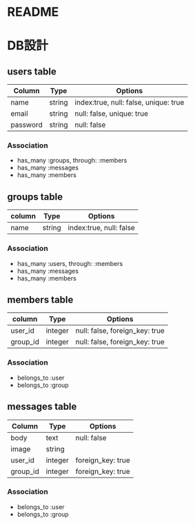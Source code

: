 # README
# DB設計

  ## users table
  |Column|Type|Options|
  |------|----|-------|
  |name|string|index:true, null: false, unique: true|
  |email|string|null: false, unique: true|
  |password|string|null: false|

  ### Association
  - has_many :groups, through: :members
  - has_many :messages
  - has_many :members

  ## groups table
  |column|Type|Options|
  |------|----|-------|
  |name|string|index:true, null: false|

  ### Association
  - has_many :users, through: :members
  - has_many :messages
  - has_many :members

  ## members table
  |column|Type|Options|
  |------|----|-------|
  |user_id|integer|null: false, foreign_key: true|
  |group_id|integer|null: false, foreign_key: true|

  ### Association
  - belongs_to :user
  - belongs_to :group

  ## messages table
  |Column|Type|Options|
  |------|----|-------|
  |body|text|null: false|
  |image|string||
  |user_id|integer|foreign_key: true|
  |group_id|integer|foreign_key: true|

  ### Association
  - belongs_to :user
  - belongs_to :group

